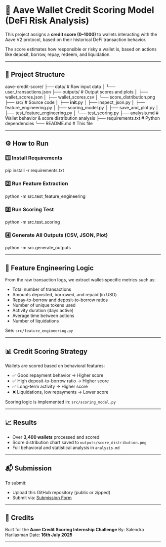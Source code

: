 # 🏦 Aave Wallet Credit Scoring Model (DeFi Risk Analysis)

This project assigns a **credit score (0–1000)** to wallets interacting with the Aave V2 protocol, based on their historical DeFi transaction behavior.

The score estimates how responsible or risky a wallet is, based on actions like deposit, borrow, repay, redeem, and liquidation.

---

## 📁 Project Structure

aave-credit-score/
├── data/                    # Raw input data
│   └── user\_transactions.json
├── outputs/                 # Output scores and plots
│   ├── wallet\_scores.json
│   ├── wallet\_scores.csv
│   └── score\_distribution.png
├── src/                     # Source code
│   ├── **init**.py
│   ├── inspect\_json.py
│   ├── feature\_engineering.py
│   ├── scoring\_model.py
│   ├── save\_and\_plot.py
│   ├── test\_feature\_engineering.py
│   └── test\_scoring.py
├── analysis.md              # Wallet behavior & score distribution analysis
├── requirements.txt         # Python dependencies
└── README.md                # This file

---

## ⚙️ How to Run

### 1️⃣ Install Requirements

pip install -r requirements.txt

### 2️⃣ Run Feature Extraction

python -m src.test_feature_engineering

### 3️⃣ Run Scoring Test

python -m src.test_scoring

### 4️⃣ Generate All Outputs (CSV, JSON, Plot)

python -m src.generate_outputs

---

## 🧠 Feature Engineering Logic

From the raw transaction logs, we extract wallet-specific metrics such as:

* Total number of transactions
* Amounts deposited, borrowed, and repaid (in USD)
* Repay-to-borrow and deposit-to-borrow ratios
* Number of unique tokens used
* Activity duration (days active)
* Average time between actions
* Number of liquidations

See: `src/feature_engineering.py`

---

## 📊 Credit Scoring Strategy

Wallets are scored based on behavioral features:

* ✅ Good repayment behavior → Higher score
* ✅ High deposit-to-borrow ratio → Higher score
* ✅ Long-term activity → Higher score
* ❌ Liquidations, low repayments → Lower score

Scoring logic is implemented in: `src/scoring_model.py`

---

## 📈 Results

* Over **3,400 wallets** processed and scored
* Score distribution chart saved to `outputs/score_distribution.png`
* Full behavioral and statistical analysis in `analysis.md`

---

## 📬 Submission

To submit:

* Upload this GitHub repository (public or zipped)
* Submit via: [Submission Form](https://forms.gle/C7Y4MBKEGZgDWaNz7)

---

## 🙌 Credits

Built for the **Aave Credit Scoring Internship Challenge**
By: Salendra Harilaxman
Date: **16th July 2025**

---
